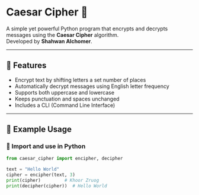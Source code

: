 # Caesar Cipher 🔐
A simple yet powerful Python program that encrypts and decrypts messages using the **Caesar Cipher** algorithm.  
Developed by **Shahwan Alchomer**.

---

## 🚀 Features
- Encrypt text by shifting letters a set number of places
- Automatically decrypt messages using English letter frequency
- Supports both uppercase and lowercase
- Keeps punctuation and spaces unchanged
- Includes a CLI (Command Line Interface)

---

## 🧩 Example Usage

### 🔸 Import and use in Python
```python
from caesar_cipher import encipher, decipher

text = "Hello World"
cipher = encipher(text, 3)
print(cipher)         # Khoor Zruog
print(decipher(cipher))  # Hello World
